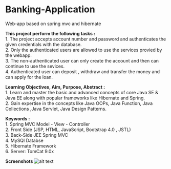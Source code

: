# Banking-Application
Web-app based on spring mvc and hibernate

<B>This project perform the following tasks :</B><BR>
    1. The project accepts account number and password and authenticates the given credentials with the database.<br>
    2. Only the authenticated users are allowed to use the services provied by the webapp.<br>
    3. The non-authenticated user can only create the account and then can continue to use the sevices.<br>
    4. Authenticated user can deposit , withdraw and transfer the money and can apply for the loan.<br>
    
  <B>Learning Objectives, Aim, Purpose, Abstract :</B><BR>
    1. Learn and master the basic and advanced concepts of core Java SE & Java EE along with popular frameworks like Hibernate and Spring.<br>
    2. Gain expertise in the concepts like Java OOPs, Java Function, Java Collections ,Java Servlet, Java Design Patterns.<br>
    
  <B>Keywords :</B><BR>
    1. Spring MVC Model - View - Controller<br>
    2. Front Side (JSP, HTML, JavaScript, Bootstrap 4.0 , JSTL)<br>
    3. Back-Side JEE Spring MVC<br>
    4. MySQl Databse<br>
    5. Hibernate Framework<br>
    6. Server: TomCat 9.0x
  
  <B> Screenshots </B>
  ![alt text](https://github.com/kushalagrawal1998/Banking-Application/tree/master/Screenshot/home_page(1).png)
  
  
  
    
    
    





